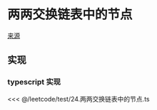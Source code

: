 # 两两交换链表中的节点
[来源](https://leetcode.cn/problems/swap-nodes-in-pairs/)

## 实现

### typescript 实现

<<< @/leetcode/test/24.两两交换链表中的节点.ts

